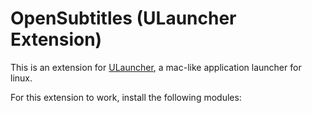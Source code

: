 # OpenSubtitles (ULauncher Extension)

This is an extension for [ULauncher](https://ulauncher.io/), a mac-like application launcher for linux. 

For this extension to work, install the following modules:
```
```
